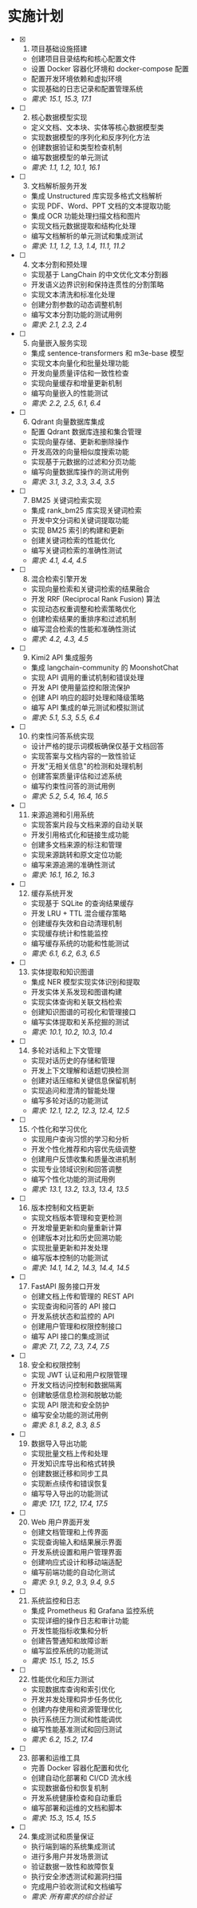 # 实施计划

- [x] 1. 项目基础设施搭建





  - 创建项目目录结构和核心配置文件
  - 设置 Docker 容器化环境和 docker-compose 配置
  - 配置开发环境依赖和虚拟环境
  - 实现基础的日志记录和配置管理系统
  - _需求: 15.1, 15.3, 17.1_

- [ ] 2. 核心数据模型实现










  - 定义文档、文本块、实体等核心数据模型类
  - 实现数据模型的序列化和反序列化方法
  - 创建数据验证和类型检查机制
  - 编写数据模型的单元测试
  - _需求: 1.1, 1.2, 10.1, 16.1_

- [ ] 3. 文档解析服务开发
  - 集成 Unstructured 库实现多格式文档解析
  - 实现 PDF、Word、PPT 文档的文本提取功能
  - 集成 OCR 功能处理扫描文档和图片
  - 实现文档元数据提取和结构化处理
  - 编写文档解析的单元测试和集成测试
  - _需求: 1.1, 1.2, 1.3, 1.4, 11.1, 11.2_

- [ ] 4. 文本分割和预处理
  - 实现基于 LangChain 的中文优化文本分割器
  - 开发语义边界识别和保持连贯性的分割策略
  - 实现文本清洗和标准化处理
  - 创建分割参数的动态调整机制
  - 编写文本分割功能的测试用例
  - _需求: 2.1, 2.3, 2.4_

- [ ] 5. 向量嵌入服务实现
  - 集成 sentence-transformers 和 m3e-base 模型
  - 实现文本向量化和批量处理功能
  - 开发向量质量评估和一致性检查
  - 实现向量缓存和增量更新机制
  - 编写向量嵌入的性能测试
  - _需求: 2.2, 2.5, 6.1, 6.4_

- [ ] 6. Qdrant 向量数据库集成
  - 配置 Qdrant 数据库连接和集合管理
  - 实现向量存储、更新和删除操作
  - 开发高效的向量相似度搜索功能
  - 实现基于元数据的过滤和分页功能
  - 编写向量数据库操作的测试用例
  - _需求: 3.1, 3.2, 3.3, 3.4, 3.5_

- [ ] 7. BM25 关键词检索实现
  - 集成 rank_bm25 库实现关键词检索
  - 开发中文分词和关键词提取功能
  - 实现 BM25 索引的构建和更新
  - 创建关键词检索的性能优化
  - 编写关键词检索的准确性测试
  - _需求: 4.1, 4.4, 4.5_

- [ ] 8. 混合检索引擎开发
  - 实现向量检索和关键词检索的结果融合
  - 开发 RRF (Reciprocal Rank Fusion) 算法
  - 实现动态权重调整和检索策略优化
  - 创建检索结果的重排序和过滤机制
  - 编写混合检索的性能和准确性测试
  - _需求: 4.2, 4.3, 4.5_

- [ ] 9. Kimi2 API 集成服务
  - 集成 langchain-community 的 MoonshotChat
  - 实现 API 调用的重试机制和错误处理
  - 开发 API 使用量监控和限流保护
  - 创建 API 响应的超时处理和降级策略
  - 编写 API 集成的单元测试和模拟测试
  - _需求: 5.1, 5.3, 5.5, 6.4_

- [ ] 10. 约束性问答系统实现
  - 设计严格的提示词模板确保仅基于文档回答
  - 实现答案与文档内容的一致性验证
  - 开发"无相关信息"的检测和处理机制
  - 创建答案质量评估和过滤系统
  - 编写约束性问答的测试用例
  - _需求: 5.2, 5.4, 16.4, 16.5_

- [ ] 11. 来源追溯和引用系统
  - 实现答案片段与文档来源的自动关联
  - 开发引用格式化和链接生成功能
  - 创建多文档来源的标注和管理
  - 实现来源跳转和原文定位功能
  - 编写来源追溯的准确性测试
  - _需求: 16.1, 16.2, 16.3_

- [ ] 12. 缓存系统开发
  - 实现基于 SQLite 的查询结果缓存
  - 开发 LRU + TTL 混合缓存策略
  - 创建缓存失效和自动清理机制
  - 实现缓存统计和性能监控
  - 编写缓存系统的功能和性能测试
  - _需求: 6.1, 6.2, 6.3, 6.5_

- [ ] 13. 实体提取和知识图谱
  - 集成 NER 模型实现实体识别和提取
  - 开发实体关系发现和图谱构建
  - 实现实体查询和关联文档检索
  - 创建知识图谱的可视化和管理接口
  - 编写实体提取和关系挖掘的测试
  - _需求: 10.1, 10.2, 10.3, 10.4_

- [ ] 14. 多轮对话和上下文管理
  - 实现对话历史的存储和管理
  - 开发上下文理解和话题切换检测
  - 创建对话压缩和关键信息保留机制
  - 实现追问和澄清的智能处理
  - 编写多轮对话的功能测试
  - _需求: 12.1, 12.2, 12.3, 12.4, 12.5_

- [ ] 15. 个性化和学习优化
  - 实现用户查询习惯的学习和分析
  - 开发个性化推荐和内容优先级调整
  - 创建用户反馈收集和质量改进机制
  - 实现专业领域识别和回答调整
  - 编写个性化功能的测试用例
  - _需求: 13.1, 13.2, 13.3, 13.4, 13.5_

- [ ] 16. 版本控制和文档更新
  - 实现文档版本管理和变更检测
  - 开发增量更新和向量重新计算
  - 创建版本对比和历史回溯功能
  - 实现批量更新和并发处理
  - 编写版本控制的功能测试
  - _需求: 14.1, 14.2, 14.3, 14.4, 14.5_

- [ ] 17. FastAPI 服务接口开发
  - 创建文档上传和管理的 REST API
  - 实现查询和问答的 API 接口
  - 开发系统状态和监控的 API
  - 创建用户管理和权限控制接口
  - 编写 API 接口的集成测试
  - _需求: 7.1, 7.2, 7.3, 7.4, 7.5_

- [ ] 18. 安全和权限控制
  - 实现 JWT 认证和用户权限管理
  - 开发文档访问控制和数据隔离
  - 创建敏感信息检测和脱敏功能
  - 实现 API 限流和安全防护
  - 编写安全功能的测试用例
  - _需求: 8.1, 8.2, 8.3, 8.5_

- [ ] 19. 数据导入导出功能
  - 实现批量文档上传和处理
  - 开发知识库导出和格式转换
  - 创建数据迁移和同步工具
  - 实现断点续传和错误恢复
  - 编写导入导出的功能测试
  - _需求: 17.1, 17.2, 17.4, 17.5_

- [ ] 20. Web 用户界面开发
  - 创建文档管理和上传界面
  - 实现查询输入和结果展示界面
  - 开发系统设置和用户管理界面
  - 创建响应式设计和移动端适配
  - 编写前端功能的自动化测试
  - _需求: 9.1, 9.2, 9.3, 9.4, 9.5_

- [ ] 21. 系统监控和日志
  - 集成 Prometheus 和 Grafana 监控系统
  - 实现详细的操作日志和审计功能
  - 开发性能指标收集和分析
  - 创建告警通知和故障诊断
  - 编写监控系统的功能测试
  - _需求: 15.1, 15.2, 15.5_

- [ ] 22. 性能优化和压力测试
  - 实现数据库查询和索引优化
  - 开发并发处理和异步任务优化
  - 创建内存使用和资源管理优化
  - 执行系统压力测试和性能调优
  - 编写性能基准测试和回归测试
  - _需求: 6.2, 15.2, 17.4_

- [ ] 23. 部署和运维工具
  - 完善 Docker 容器化配置和优化
  - 创建自动化部署和 CI/CD 流水线
  - 实现数据备份和恢复机制
  - 开发系统健康检查和自动重启
  - 编写部署和运维的文档和脚本
  - _需求: 15.3, 15.4, 15.5_

- [ ] 24. 集成测试和质量保证
  - 执行端到端的系统集成测试
  - 进行多用户并发场景测试
  - 验证数据一致性和故障恢复
  - 执行安全渗透测试和漏洞扫描
  - 完成用户验收测试和文档编写
  - _需求: 所有需求的综合验证_